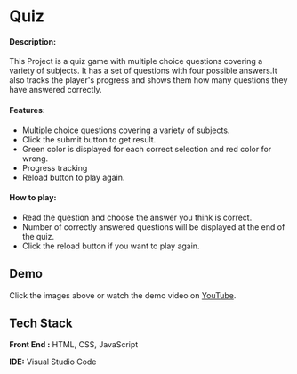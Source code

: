
# Quiz

#### Description:

This Project is a quiz game with multiple choice questions covering a variety of subjects. It has a set of questions with four possible answers.It also tracks the player's progress and shows them how many questions they have answered correctly.

#### Features:

- Multiple choice questions covering a variety of subjects.
- Click the submit button to get result.
- Green color is displayed for each correct selection and red color for wrong.
- Progress tracking
- Reload button to play again.

#### How to play:

- Read the question and choose the answer you think is correct.
- Number of correctly answered questions will be displayed at the end of the quiz.
- Click the reload button if you want to play again.


## Demo

Click the images above or watch the demo video on [YouTube](https://youtu.be/-UL_EBLghO0).


## Tech Stack

**Front End :** HTML, CSS, JavaScript

**IDE:** Visual Studio Code


